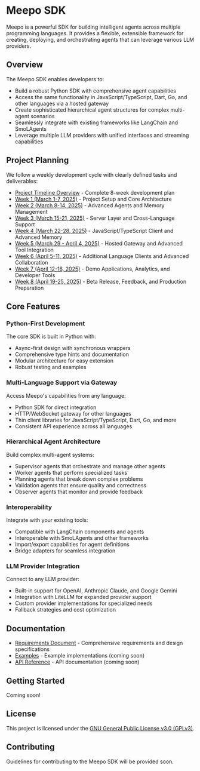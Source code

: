 # Meepo SDK

Meepo is a powerful SDK for building intelligent agents across multiple programming languages. It provides a flexible, extensible framework for creating, deploying, and orchestrating agents that can leverage various LLM providers.

## Overview

The Meepo SDK enables developers to:

- Build a robust Python SDK with comprehensive agent capabilities
- Access the same functionality in JavaScript/TypeScript, Dart, Go, and other languages via a hosted gateway
- Create sophisticated hierarchical agent structures for complex multi-agent scenarios
- Seamlessly integrate with existing frameworks like LangChain and SmoLAgents
- Leverage multiple LLM providers with unified interfaces and streaming capabilities

## Project Planning

We follow a weekly development cycle with clearly defined tasks and deliverables:

- [Project Timeline Overview](weekly_tasks/project_timeline.md) - Complete 8-week development plan
- [Week 1 (March 1-7, 2025)](weekly_tasks/week1.md) - Project Setup and Core Architecture
- [Week 2 (March 8-14, 2025)](weekly_tasks/week2.md) - Advanced Agents and Memory Management
- [Week 3 (March 15-21, 2025)](weekly_tasks/week3.md) - Server Layer and Cross-Language Support
- [Week 4 (March 22-28, 2025)](weekly_tasks/week4.md) - JavaScript/TypeScript Client and Advanced Memory
- [Week 5 (March 29 - April 4, 2025)](weekly_tasks/week5.md) - Hosted Gateway and Advanced Tool Integration
- [Week 6 (April 5-11, 2025)](weekly_tasks/week6.md) - Additional Language Clients and Advanced Collaboration
- [Week 7 (April 12-18, 2025)](weekly_tasks/week7.md) - Demo Applications, Analytics, and Developer Tools
- [Week 8 (April 19-25, 2025)](weekly_tasks/week8.md) - Beta Release, Feedback, and Production Preparation

## Core Features
### Python-First Development

The core SDK is built in Python with:
- Async-first design with synchronous wrappers
- Comprehensive type hints and documentation
- Modular architecture for easy extension
- Robust testing and examples

### Multi-Language Support via Gateway

Access Meepo's capabilities from any language:
- Python SDK for direct integration
- HTTP/WebSocket gateway for other languages
- Thin client libraries for JavaScript/TypeScript, Dart, Go, and more
- Consistent API experience across all languages

### Hierarchical Agent Architecture

Build complex multi-agent systems:
- Supervisor agents that orchestrate and manage other agents
- Worker agents that perform specialized tasks
- Planning agents that break down complex problems
- Validation agents that ensure quality and correctness
- Observer agents that monitor and provide feedback

### Interoperability

Integrate with your existing tools:
- Compatible with LangChain components and agents
- Interoperable with SmoLAgents and other frameworks
- Import/export capabilities for agent definitions
- Bridge adapters for seamless integration

### LLM Provider Integration

Connect to any LLM provider:
- Built-in support for OpenAI, Anthropic Claude, and Google Gemini
- Integration with LiteLLM for expanded provider support
- Custom provider implementations for specialized needs
- Fallback strategies and cost optimization

## Documentation

- [Requirements Document](requirements.md) - Comprehensive requirements and design specifications
- [Examples](examples/) - Example implementations (coming soon)
- [API Reference](docs/) - API documentation (coming soon)

## Getting Started

Coming soon!

## License

This project is licensed under the [GNU General Public License v3.0 (GPLv3)](LICENSE).

## Contributing

Guidelines for contributing to the Meepo SDK will be provided soon.

